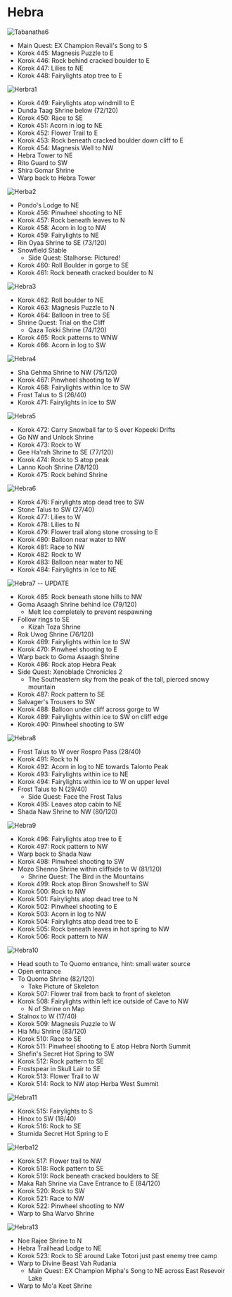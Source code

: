 # Hebra

![Tabanatha6](images/Tabantha6.PNG)

* Main Quest: EX Champion Revali's Song to S
* Korok 445: Magnesis Puzzle to E
* Korok 446: Rock behind cracked boulder to E
* Korok 447: Lilies to NE
* Korok 448: Fairylights atop tree to E

![Herbra1](images/Hebra1.PNG)

* Korok 449: Fairylights atop windmill to E
* Dunda Taag Shrine below (72/120)
* Korok 450: Race to SE
* Korok 451: Acorn in log to NE
* Korok 452: Flower Trail to E
* Korok 453: Rock beneath cracked boulder down cliff to E
* Korok 454: Magnesis Well to NW
* Hebra Tower to NE
* Rito Guard to SW
* Shira Gomar Shrine
* Warp back to Hebra Tower

![Herba2](images/Hebra2.PNG)

* Pondo's Lodge to NE
* Korok 456: Pinwheel shooting to NE
* Korok 457: Rock beneath leaves to N
* Korok 458: Acorn in log to NW
* Korok 459: Fairylights to NE
* Rin Oyaa Shrine to SE (73/120)
* Snowfield Stable
  * Side Quest: Stalhorse: Pictured!
* Korok 460: Roll Boulder in gorge to SE
* Korok 461: Rock beneath cracked boulder to N

![Hebra3](images/Hebra3.PNG)

* Korok 462: Roll boulder to NE
* Korok 463: Magnesis Puzzle to N
* Korok 464: Balloon in tree to SE
* Shrine Quest: Trial on the Cliff
  * Qaza Tokki Shrine (74/120)
* Korok 465: Rock patterns to WNW
* Korok 466: Acorn in log to SW

![Hebra4](images/Hebra4.PNG)
* Sha Gehma Shrine to NW (75/120)
* Korok 467: Pinwheel shooting to W
* Korok 468: Fairylights within Ice to SW
* Frost Talus to S (26/40)
* Korok 471: Fairylights in ice to SW

![Hebra5](images/Hebra5.PNG)

* Korok 472: Carry Snowball far to S over Kopeeki Drifts
* Go NW and Unlock Shrine
* Korok 473: Rock to W
* Gee Ha'rah Shrine to SE (77/120)
* Korok 474: Rock to S atop peak
* Lanno Kooh Shrine (78/120)
* Korok 475: Rock behind Shrine

![Hebra6](images/Hebra6.PNG)

* Korok 476: Fairylights atop dead tree to SW
* Stone Talus to SW (27/40)
* Korok 477: Lilies to W
* Korok 478: Lilies to N
* Korok 479: Flower trail along stone crossing to E
* Korok 480: Balloon near water to NW
* Korok 481: Race to NW
* Korok 482: Rock to W
* Korok 483: Balloon near water to NE
* Korok 484: Fairylights in Ice to NE

![Hebra7](images/Hebra7.PNG) -- UPDATE

* Korok 485: Rock beneath stone hills to NW
* Goma Asaagh Shrine behind Ice (79/120)
  * Melt Ice completely to prevent respawning
* Follow rings to SE
  * Kizah Toza Shrine
* Rok Uwog Shrine (76/120)
* Korok 469: Fairylights within Ice to SW
* Korok 470: Pinwheel shooting to E
* Warp back to Goma Asaagh Shrine
* Korok 486: Rock atop Hebra Peak
* Side Quest: Xenoblade Chronicles 2
  * The Southeastern sky from the peak of the tall, pierced snowy mountain
* Korok 487: Rock pattern to SE
* Salvager's Trousers to SW
* Korok 488: Balloon under cliff across gorge to W
* Korok 489: Fairylights within ice to SW on cliff edge
* Korok 490: Pinwheel shooting to SW

![Hebra8](images/Hebra8.PNG)

* Frost Talus to W over Rospro Pass (28/40)
* Korok 491: Rock to N
* Korok 492: Acorn in log to NE towards Talonto Peak
* Korok 493: Fairylights within ice to NE
* Korok 494: Fairylights within ice to W on upper level
* Frost Talus to N (29/40)
  * Side Quest: Face the Frost Talus
* Korok 495: Leaves atop cabin to NE
* Shada Naw Shrine to NW (80/120)

![Hebra9](images/Hebra9.PNG)

* Korok 496: Fairylights atop tree to E
* Korok 497: Rock pattern to NW
* Warp back to Shada Naw
* Korok 498: Pinwheel shooting to SW
* Mozo Shenno Shrine within cliffside to W (81/120)
  * Shrine Quest: The Bird in the Mountains
* Korok 499: Rock atop Biron Snowshelf to SW
* Korok 500: Rock to NW
* Korok 501: Fairylights atop dead tree to N
* Korok 502: Pinwheel shooting to E
* Korok 503: Acorn in log to NW
* Korok 504: Fairylights atop dead tree to E
* Korok 505: Rock beneath leaves in hot spring to NW
* Korok 506: Rock pattern to NW

![Hebra10](images/Hebra10.PNG)

* Head south to To Quomo entrance, hint: small water source
* Open entrance
* To Quomo Shrine (82/120)
  * Take Picture of Skeleton
* Korok 507: Flower trail from back to front of skeleton
* Korok 508: Fairylights within left ice outside of Cave to NW
  * N of Shrine on Map
* Stalnox to W (17/40)
* Korok 509: Magnesis Puzzle to W
* Hia Miu Shrine (83/120)
* Korok 510: Race to SE
* Korok 511: Pinwheel shooting to E atop Hebra North Summit
* Shefin's Secret Hot Spring to SW
* Korok 512: Rock pattern to SE
* Frostspear in Skull Lair to SE
* Korok 513: Flower Trail to W
* Korok 514: Rock to NW atop Herba West Summit

![Hebra11](images/Hebra11.PNG)

* Korok 515: Fairylights to S
* Hinox to SW (18/40)
* Korok 516: Rock to SE
* Sturnida Secret Hot Spring to E

![Herba12](images/Hebra12.PNG)

* Korok 517: Flower trail to NW
* Korok 518: Rock pattern to SE
* Korok 519: Rock beneath cracked boulders to SE
* Maka Rah Shrine via Cave Entrance to E (84/120)
* Korok 520: Rock to SW
* Korok 521: Race to NW
* Korok 522: Pinwheel shooting to NW
* Warp to Sha Warvo Shrine

![Hebra13](images/Hebra13.PNG)

* Noe Rajee Shrine to N
* Hebra Trailhead Lodge to NE
* Korok 523: Rock to SE around Lake Totori just past enemy tree camp
* Warp to Divine Beast Vah Rudania
  * Main Quest: EX Champion Mipha's Song to NE across East Resevoir Lake
* Warp to Mo'a Keet Shrine
